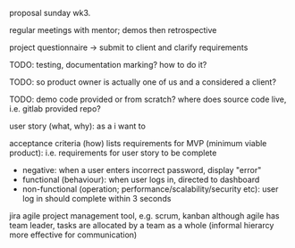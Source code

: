 <!-- SPDX-License-Identifier: zlib-acknowledgement -->
proposal sunday wk3.

regular meetings with mentor; demos then retrospective

project questionnaire -> submit to client and clarify requirements

TODO: testing, documentation marking? how to do it?

TODO: so product owner is actually one of us and a considered a client?

TODO: demo code provided or from scratch?
      where does source code live, i.e. gitlab provided repo?

user story (what, why):
as a <User> i want <to log in> to <access my information>

acceptance criteria (how) lists requirements for MVP (minimum viable product):
i.e. requirements for user story to be complete
- negative: when a user enters incorrect password, display "error"
- functional (behaviour): when user logs in, directed to dashboard 
- non-functional (operation; performance/scalability/security etc): user log in should complete within 3 seconds

jira agile project management tool, e.g. scrum, kanban
although agile has team leader, tasks are allocated by a team as a whole (informal hierarcy more effective for communication)




